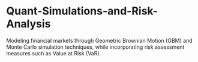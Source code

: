 # Quant-Simulations-and-Risk-Analysis
Modeling financial markets through Geometric Brownian Motion (GBM) and Monte Carlo simulation techniques, while incorporating risk assessment measures such as Value at Risk (VaR).
